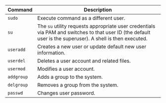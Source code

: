 | **Command** | **Description**                                                                                                                                            |
| ----------- | ---------------------------------------------------------------------------------------------------------------------------------------------------------- |
| `sudo`      | Execute command as a different user.                                                                                                                       |
| `su`        | The `su` utility requests appropriate user credentials via PAM and switches to that user ID (the default user is the superuser). A shell is then executed. |
| `useradd`   | Creates a new user or update default new user information.                                                                                                 |
| `userdel`   | Deletes a user account and related files.                                                                                                                  |
| `usermod`   | Modifies a user account.                                                                                                                                   |
| `addgroup`  | Adds a group to the system.                                                                                                                                |
| `delgroup`  | Removes a group from the system.                                                                                                                           |
| `passwd`    | Changes user password.                                                                                                                                     |
